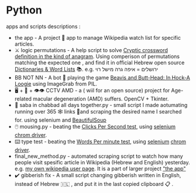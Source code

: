 # Python
apps and scripts descriptions :
* the app - A project :briefcase: app to manage Wikipedia watch list for specific articles.
* :crossed_swords: logic permutations - A help script to solve [Cryptic crossword definition in the kind of anagram](http://www.guterzon.com/chida/learn.htm#:~:text=.%D7%AA%D7%95%D7%99%D7%AA%D7%95%D7%90%D7%94%20%D7%A8%D7%93%D7%A1%20%D7%A3%D7%95%D7%9C%D7%99%D7%97%20%D7%90%D7%95%D7%94%20%D7%9D%D7%A8%D7%92%D7%A0%D7%90%D7%94%20%2D%20%D7%9D%D7%A8%D7%92%D7%A0%D7%90%20%D7%92%D7%95%D7%A1%D7%9E%20%D7%AA%D7%95%D7%A8%D7%93%D7%92%D7%94). Using comperison of permutations matching the expected one , and find it in official Hebrew open source [Dictionaries & Word Lists](https://github.com/NNLP-IL/Resources#dictionaries-word-lists) :books:. e.g.  ירושלים = איפה גרה מישל רוי
* BB NOT NN - A bot :robot: playing the game [Beavis and Butt-Head: In Hock-A Loogie](https://www.youtube.com/watch?v=3Ba75lZvCuA) using ImageGrab from PIL.
* :desktop_computer: + :movie_camera: + :eye::eye: CCTV AMD - a ( wiil for an open source) project for Age-related macular degeneration (AMD) suffers. OpenCV + Tkinter.
* :date: saba in chabbad all days together.py - small script I made aotumating running over 365 :spider_web: links :link:and scraping the desired name I searched for. using selenium and [BeautifulSoup](https://www.crummy.com/software/BeautifulSoup/bs4/doc/)
* :computer_mouse:	mousing.py - beating the [Clicks Per Second test](https://cpstest.org/1-seconds.php), using [selenium](https://www.selenium.dev/) [chrom driver](https://chromedriver.chromium.org/downloads).
* :keyboard: type test -  beating the [Words Per minute test](https://cpstest.org/typing-speed-test/), using [selenium](https://www.selenium.dev/) [chrom driver](https://chromedriver.chromium.org/downloads).
* final_new_method.py - automated scraping script to watch how many people visit spesific article in Wikipedia (Hebrew and English) yesterday. e.g. [my own wikipedia user page](https://pageviews.wmcloud.org/pageviews/?project=he.wikipedia.org&platform=all-access&agent=user&redirects=1&start=2022-04-28&end=2022-04-28&pages=משתמש:Eliran_t). It is a part of larger project ["the app"](https://github.com/ETTMCR/Python/tree/main/the%20app)
* :heavy_check_mark: gibberish fix - A small script changing gibberish written in English, instead of Hebrew :israel: , and put it in the last copied clipboard :clipboard: .
